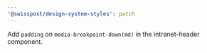 ```yaml
---
'@swisspost/design-system-styles': patch
---
```


Add `padding` on `media-breakpoint-down(md)` in the intranet-header component.
